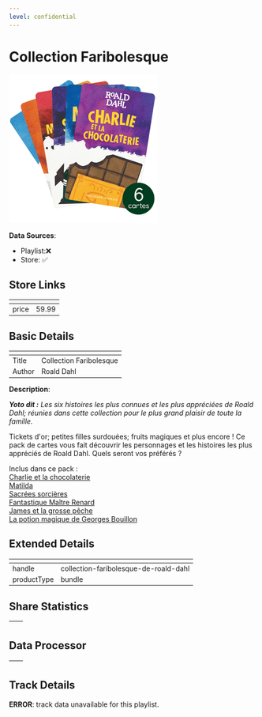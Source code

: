 ```yaml
---
level: confidential
---
```

# Collection Faribolesque

![card_[e8D00].png](../../img/cards/card_[e8D00].png)

**Data Sources**: 

- Playlist:❌
- Store: ✅


## Store Links

| <!-- --> | <!-- --> |
| - | - |
| price | 59.99 |


## Basic Details

| <!-- --> | <!-- --> |
| - | - |
| Title | Collection Faribolesque |
| Author | Roald Dahl |

**Description**:

<!-- td {border: 1px solid #ccc;}br {mso-data-placement:same-cell;} -->

_**Yoto dit :** Les six histoires les plus connues et les plus appréciées de Roald Dahl; réunies dans cette collection pour le plus grand plaisir de toute la famille._

<!-- td {border: 1px solid #ccc;}br {mso-data-placement:same-cell;} -->

Tickets d'or; petites filles surdouées; fruits magiques et plus encore ! Ce pack de cartes vous fait découvrir les personnages et les histoires les plus appréciés de Roald Dahl. Quels seront vos préférés ?  
  
Inclus dans ce pack :  
 [Charlie et la chocolaterie](https://ca.yotoplay.com/products/charlie-et-la-chocolaterie)  
[Matilda](https://ca.yotoplay.com/products/matilda-fr)  
[Sacrées sorcières](https://ca.yotoplay.com/products/sacrees-sorcieres)  
[Fantastique Maître Renard](https://ca.yotoplay.com/products/fantastique-maitre-renard)  
[James et la grosse pêche](https://ca.yotoplay.com/products/james-et-la-grosse-peche)  
[La potion magique de Georges Bouillon](https://ca.yotoplay.com/products/la-potion-magique-de-georges-bouillon)


## Extended Details

| <!-- --> | <!-- --> |
| - | - |
| handle | collection-faribolesque-de-roald-dahl |
| productType | bundle |


## Share Statistics

| <!-- --> | <!-- --> |
| - | - |


## Data Processor

| <!-- --> | <!-- --> |
| - | - |


## Track Details

**ERROR**: track data unavailable for this playlist.
